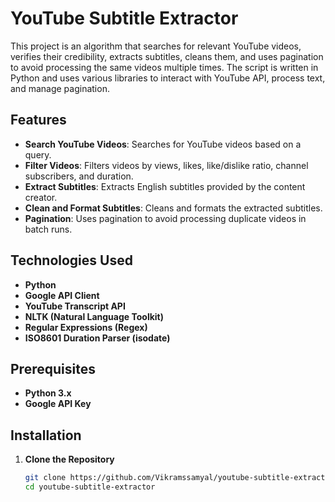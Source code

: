 # YouTube Subtitle Extractor

This project is an algorithm that searches for relevant YouTube videos, verifies their credibility, extracts subtitles, cleans them, and uses pagination to avoid processing the same videos multiple times. The script is written in Python and uses various libraries to interact with YouTube API, process text, and manage pagination.

## Features

- **Search YouTube Videos**: Searches for YouTube videos based on a query.
- **Filter Videos**: Filters videos by views, likes, like/dislike ratio, channel subscribers, and duration.
- **Extract Subtitles**: Extracts English subtitles provided by the content creator.
- **Clean and Format Subtitles**: Cleans and formats the extracted subtitles.
- **Pagination**: Uses pagination to avoid processing duplicate videos in batch runs.

## Technologies Used

- **Python**
- **Google API Client**
- **YouTube Transcript API**
- **NLTK (Natural Language Toolkit)**
- **Regular Expressions (Regex)**
- **ISO8601 Duration Parser (isodate)**

## Prerequisites

- **Python 3.x**
- **Google API Key**

## Installation

1. **Clone the Repository**
   ```bash
   git clone https://github.com/Vikramssamyal/youtube-subtitle-extractor.git
   cd youtube-subtitle-extractor
